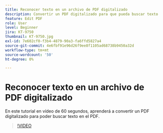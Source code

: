 ```yaml
---
title: Reconocer texto en un archivo de PDF digitalizado
description: Convertir un PDF digitalizado para que pueda buscar texto en el PDF
feature: Edit PDF
role: User
level: Beginner
jira: KT-9750
thumbnail: KT-9750.jpg
exl-id: 7e602cf0-f3b4-4879-90a3-fa6ffd5827a4
source-git-commit: 4e6fbf91e96d26f9ee8f1105ad68738b9450a32d
workflow-type: tm+mt
source-wordcount: '50'
ht-degree: 0%

---
```


# Reconocer texto en un archivo de PDF digitalizado

En este tutorial en vídeo de 60 segundos, aprenderá a convertir un PDF digitalizado para poder buscar texto en el PDF.

>[!VIDEO](https://video.tv.adobe.com/v/340081?quality=12&learn=on&hidetitle=true)
